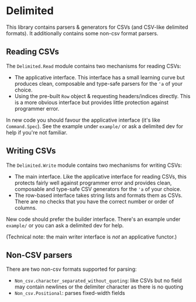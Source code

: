 Delimited
=========

This library contains parsers & generators for CSVs (and CSV-like delimited
formats). It additionally contains some non-csv format parsers.

## Reading CSVs
The `Delimited.Read` module contains two mechanisms for reading CSVs:

* The applicative interface. This interface has a small learning curve but
  produces clean, composable and type-safe parsers for the `'a` of your choice.
* Using the pre-built `Row` object & requesting headers/indices directly. This
  is a more obvious interface but provides little protection against programmer
  error.

In new code you should favour the applicative interface (it's like
`Command.Spec`). See the example under `example/` or ask a delimited dev for
help if you're not familiar.

## Writing CSVs
The `Delimited.Write` module contains two mechanisms for writing CSVs:

* The main interface. Like the applicative interface for reading CSVs, this
  protects fairly well against programmer error and provides clean, composable
  and type-safe CSV generators for the `'a` of your choice.
* The row-based interface takes string lists and formats them as CSVs. There
  are no checks that you have the correct number or order of columns.

New code should prefer the builder interface. There's an example under
`example/` or you can ask a delimited dev for help.

(Technical note: the main writer interface is _not_ an applicative functor.)

## Non-CSV parsers
There are two non-csv formats supported for parsing:

* `Non_csv.character_separated_without_quoting`: like CSVs but no field may
  contain newlines or the delimiter character as there is no quoting
* `Non_csv.Positional`: parses fixed-width fields

